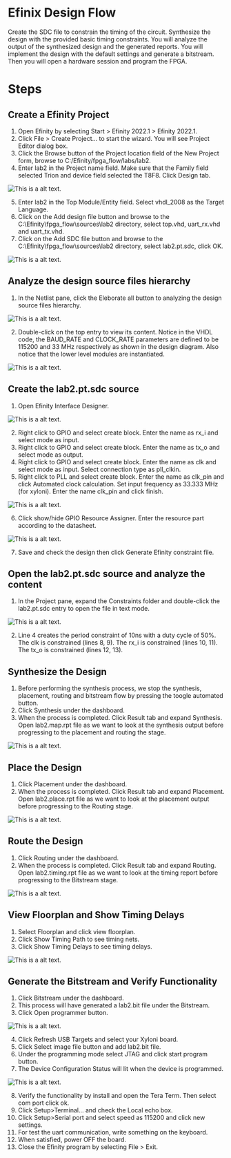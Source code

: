 # Efinix Design Flow 

Create the SDC file to constrain the timing of the circuit. Synthesize the design with the provided basic timing constraints. You will analyze the output of the synthesized design and the generated reports. You will implement the design with the default settings and generate a bitstream. Then you will open a hardware session and program the FPGA.

# Steps 
## Create a Efinity Project
1. Open Efinity by selecting Start > Efinity 2022.1 > Efinity 2022.1. 
2. Click File > Create Project… to start the wizard. You will see Project Editor dialog box. 
3. Click the Browse button of the Project location field of the New Project form, browse 
to C:/Efinity/fpga_flow/labs/lab2. 
4. Enter lab2 in the Project name field. Make sure that the Family field selected Trion and 
device field selected the T8F8. Click Design tab. 

![This is a alt text.](/image/lab2/1.png "This is a sample image.")

5. Enter lab2 in the Top Module/Entity field. Select vhdl_2008 as the Target Language.
6. Click on the Add design file button and browse to the C:\Efinity\fpga_flow\sources\lab2 
directory, select top.vhd, uart_rx.vhd and uart_tx.vhd. 
7. Click on the Add SDC file button and browse to the C:\Efinity\fpga_flow\sources\lab2 
directory, select lab2.pt.sdc, click OK.

![This is a alt text.](/image/lab2/2.png "This is a sample image.")

## Analyze the design source files hierarchy

1. In the Netlist pane, click the Eleborate all button to analyzing the design source files 
hierarchy. 

![This is a alt text.](/image/lab2/3.png "This is a sample image.")

2. Double-click on the top entry to view its content. Notice in the VHDL code, the 
BAUD_RATE and CLOCK_RATE parameters are defined to be 115200 and 33 MHz 
respectively as shown in the design diagram. Also notice that the lower level modules 
are instantiated. 

![This is a alt text.](/image/lab2/4.png "This is a sample image.")

## Create the lab2.pt.sdc source

1. Open Efinity Interface Designer.

![This is a alt text.](/image/lab2/5.png "This is a sample image.")

2. Right click to GPIO and select create block. Enter the name as rx_i and select mode as 
input. 
3. Right click to GPIO and select create block. Enter the name as tx_o and select mode as 
output. 
4. Right click to GPIO and select create block. Enter the name as clk and select mode as 
input. Select connection type as pll_clkin. 
5. Right click to PLL and select create block. Enter the name as clk_pin and click 
Automated clock calculation. Set input frequency as 33.333 MHz (for xyloni). Enter the 
name clk_pin and click finish. 

![This is a alt text.](/image/lab2/6.png "This is a sample image.")

6. Click show/hide GPIO Resource Assigner. Enter the resource part according to the 
datasheet. 

![This is a alt text.](/image/lab2/7.png "This is a sample image.")

7. Save and check the design then click Generate Efinity constraint file. 

## Open the lab2.pt.sdc source and analyze the content

1. In the Project pane, expand the Constraints folder and double-click the lab2.pt.sdc entry 
to open the file in text mode.

![This is a alt text.](/image/lab2/8.png "This is a sample image.")

2. Line 4 creates the period constraint of 10ns with a duty cycle of 50%. The clk is 
constrained (lines 8, 9). The rx_i is constrained (lines 10, 11). The tx_o is constrained 
(lines 12, 13).

## Synthesize the Design

1. Before performing the synthesis process, we stop the synthesis, placement, routing and 
bitstream flow by pressing the toogle automated button. 
2. Click Synthesis under the dashboard. 
3. When the process is completed. Click Result tab and expand Synthesis. Open 
lab2.map.rpt file as we want to look at the synthesis output before progressing to the 
placement and routing the stage.

![This is a alt text.](/image/lab2/9.png "This is a sample image.")

## Place the Design

1. Click Placement under the dashboard. 
2. When the process is completed. Click Result tab and expand Placement. Open 
lab2.place.rpt file as we want to look at the placement output before progressing to the 
Routing stage. 

![This is a alt text.](/image/lab2/10.png "This is a sample image.")

## Route the Design

1. Click Routing under the dashboard. 
2. When the process is completed. Click Result tab and expand Routing. Open 
lab2.timing.rpt file as we want to look at the timing report before progressing to the 
Bitstream stage.

![This is a alt text.](/image/lab2/11.png "This is a sample image.")

## View Floorplan and Show Timing Delays

1. Select Floorplan and click view floorplan. 
2. Click Show Timing Path to see timing nets. 
3. Click Show Timing Delays to see timing delays.

![This is a alt text.](/image/lab2/12.png "This is a sample image.")

## Generate the Bitstream and Verify Functionality

1. Click Bitstream under the dashboard. 
2. This process will have generated a lab2.bit file under the Bitstream. 
3. Click Open programmer button. 

![This is a alt text.](/image/lab2/13.png "This is a sample image.")

4. Click Refresh USB Targets and select your Xyloni board. 
5. Click Select image file button and add lab2.bit file. 
6. Under the programming mode select JTAG and click start program button. 
7. The Device Configuration Status will lit when the device is programmed. 

![This is a alt text.](/image/lab2/14.png "This is a sample image.")

8. Verify the functionality by install and open the Tera Term. Then select com port click 
ok. 
9. Click Setup>Terminal… and check the Local echo box. 
10. Click Setup>Serial port and select speed as 115200 and click new settings. 
11. For test the uart communication, write something on the keyboard. 
12. When satisfied, power OFF the board. 
13. Close the Efinity program by selecting File > Exit.

# 
# 
